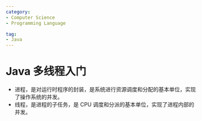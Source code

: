 ```yaml
---
category:
- Computer Science
- Programming Language

tag: 
- Java
---
```


# Java 多线程入门

- 进程，是对运行时程序的封装，是系统进行资源调度和分配的基本单位，实现了操作系统的并发。
- 线程，是进程的子任务，是 CPU 调度和分派的基本单位，实现了进程内部的并发。

